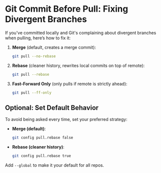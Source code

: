 # Git Commit Before Pull: Fixing Divergent Branches

If you've committed locally and Git's complaining about divergent branches when pulling, here’s how to fix it:

1. **Merge** (default, creates a merge commit):
   ```bash
   git pull --no-rebase
   ```
2. **Rebase** (cleaner history, rewrites local commits on top of remote):
   ```bash
   git pull --rebase
   ```
3. **Fast-Forward Only** (only pulls if remote is strictly ahead):
   ```bash
   git pull --ff-only
   ```

## Optional: Set Default Behavior

To avoid being asked every time, set your preferred strategy:

* **Merge (default)**:
   ```bash
   git config pull.rebase false
   ```
* **Rebase (cleaner history)**:
   ```bash
   git config pull.rebase true
   ```

Add `--global` to make it your default for all repos.